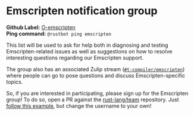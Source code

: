 # Emscripten notification group

**Github Label:** [O-emscripten] <br>
**Ping command:** `@rustbot ping emscripten`

[O-emscripten]: https://github.com/rust-lang/rust/labels/O-emscripten

This list will be used to ask for help both in diagnosing and testing
Emscripten-related issues as well as suggestions on how to resolve
interesting questions regarding our Emscripten support.

The group also has an associated Zulip stream ([`#t-compiler/emscripten`])
where people can go to pose questions and discuss Emscripten-specific
topics.

So, if you are interested in participating, please sign up for the
Emscripten group! To do so, open a PR against the [rust-lang/team]
repository. Just [follow this example][eg], but change the username to
your own!

[`#t-compiler/emscripten`]: TODO
[rust-lang/team]: https://github.com/rust-lang/team
[eg]: TODO
